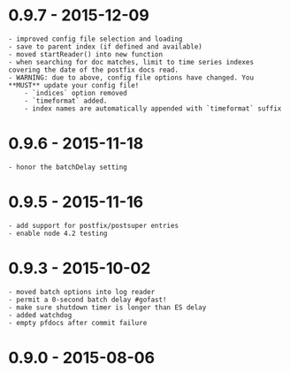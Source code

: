 
# 0.9.7 - 2015-12-09

    - improved config file selection and loading
    - save to parent index (if defined and available)
    - moved startReader() into new function
    - when searching for doc matches, limit to time series indexes covering the date of the postfix docs read.
    - WARNING: due to above, config file options have changed. You **MUST** update your config file!
        - `indices` option removed
        - `timeformat` added.
        - index names are automatically appended with `timeformat` suffix

# 0.9.6 - 2015-11-18

    - honor the batchDelay setting

# 0.9.5 - 2015-11-16

    - add support for postfix/postsuper entries
    - enable node 4.2 testing

# 0.9.3 - 2015-10-02

    - moved batch options into log reader
    - permit a 0-second batch delay #gofast!
    - make sure shutdown timer is longer than ES delay
    - added watchdog
    - empty pfdocs after commit failure

# 0.9.0 - 2015-08-06

